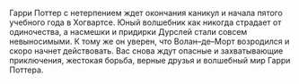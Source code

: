 <!--2024-02-28 00:26:29-->
Гарри Поттер с нетерпением ждет окончания каникул и начала пятого учебного года в Хогвартсе. Юный волшебник как никогда страдает от одиночества, а насмешки и придирки Дурслей стали совсем невыносимыми. К тому же он уверен, что Волан–де–Морт возродился и скоро начнет действовать. Вас снова ждут опасные и захватывающие приключения, жестокая борьба, верные друзья и волшебный мир Гарри Поттера.